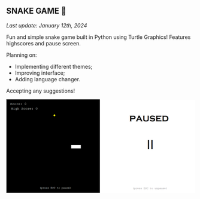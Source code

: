 <!DOCTYPE HTML>
<html>
    <head>
        <meta charset="UTF-8">
    </head>
    <body>
        <h2>SNAKE GAME 🐍 </h2> 
        <em>Last update: January 12th, 2024</em>
        <p>
            Fun and simple snake game built in Python using Turtle Graphics! Features  highscores and pause screen. <br>
        </p>
        Planning on:
        <ul>
            <li>Implementing different themes;</li>
            <li>Improving interface;</li>
            <li>Adding language changer.</li>
        </ul>
        <p>
            Accepting any suggestions!
        </p>
        <img src="readme-imgs/demo.png" width="250"> 
        <img src="readme-imgs/pause.png" width="250">
    </body>
</html>

